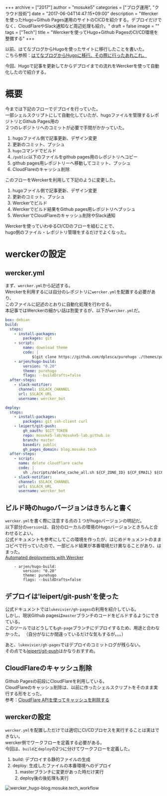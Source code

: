 +++
archive = ["2017"]
author = "mosuke5"
categories = ["ブログ運用", "クラウド技術"]
date = "2017-06-04T14:47:15+09:00"
description = "Werckerを使ったHugo+Github Pages運用のサイトのCICDを紹介する。デプロイだけでなく、CloudFlareやSlack通知など周辺処理も紹介。"
draft = false
image = ""
tags = ["Tech"]
title = "Werckerを使ってHugo+Github PagesのCI/CD環境を整備する"
+++

以前、はてなブログからHugoを使ったサイトに移行したことを書いた。  
こちら参照：[はてなブログからHugoに移行。その際に行ったあれこれ。](https://blog.mosuke.tech/entry/2017/05/28/blog_migration/)

今回、Hugoで記事を更新してからデプロイまでの流れをWerckerを使って自動化したので紹介する。

<!--more-->

# 概要
今までは下記のフローでデプロイを行っていた。  
一部シェルスクリプトにして自動化していたが、hugoファイルを管理するレポジトリとGithub Pages用の  
２つのレポジトリへのコミットが必要で手間がかかっていた。

1. hugoファイル側で記事更新、デザイン変更
1. 更新のコミット、プッシュ
1. `hugo`コマンドでビルド
1. `/public`以下のファイルをgithub pages用のレポジトリへコピー
1. github pages用レポジトリーへ移動してコミット、プッシュ
1. CloudFlareのキャッシュ削除

このフローをWerckerを利用して下記のように変更した。

1. hugoファイル側で記事更新、デザイン変更
1. 更新のコミット、プッシュ
1. Werckerでビルド
1. Werckerでビルド結果をGithub pages用レポジトリへプッシュ
1. WerckerでCloudFlareのキャッシュ削除やSlack通知

Werckerを使っていわゆるCI/CDのフローを組むことで、  
hugo側のファイル・レポジトリ管理をするだけでよくなった。

# werckerの設定
## wercker.yml
まず、`wercker.yml`から記述する。  
Werckerを利用するには自分のレポジトリに`wercker.yml`を配置する必要があり、  
このファイルに記述のとおりに自動化処理を行わせる。  
本記事ではWerckerの細かい話は割愛するが、以下が`wercker.yml`だ。

```yml
box: debian
build:
  steps:
    - install-packages:
        packages: git
    - script:
        name: download theme
        code: |
            $(git clone https://github.com/dplesca/purehugo ./themes/purehugo)
    - arjen/hugo-build:
        version: "0.20"
        theme: purehugo
        flags: --buildDrafts=false
  after-steps:
    - slack-notifier:
      channel: $SLACK_CHANNEL
      url: $SLACK_URL
      username: wercker_bot

deploy:
  steps:
    - install-packages:
        packages: git ssh-client curl
    - leipert/git-push:
        gh_oauth: $GIT_TOKEN
        repo: mosuke5-lab/mosuke5-lab.github.io
        branch: master
        basedir: public
        gh_pages_domain: blog.mosuke.tech
  after-steps:
    - script:
      name: delete cloudflare cache
      code: |
        sh ./scripts/delete_cache_all.sh ${CF_ZONE_ID} ${CF_EMAIL} ${CF_KEY}
    - slack-notifier:
      channel: $SLACK_CHANNEL
      url: $SLACK_URL
      username: wercker_bot
```

## ビルド時のhugoバージョンはきちんと書く
`wercker.yml`を書く際に注意する点の１つがhugoバージョンの明記だ。  
以下部分の`version`は、自分のローカルの環境のHugoバージョンときちんと合わせるとよい。  
公式ドキュメントを参考にしてこの環境を作ったが、はじめドキュメントのままコピペで行っていたので、一部ビルド結果が本番環境だけ異なることがあり、はまった。  
[Automated deployments with Wercker](https://gohugo.io/tutorials/automated-deployments/#using-hugo-build)

```
    - arjen/hugo-build:
        version: "0.20"
        theme: purehugo
        flags: --buildDrafts=false
```

## デプロイは'leipert/git-push'を使った
公式ドキュメントでは`lukevivier/gh-pages`の利用を紹介している。  
しかし、現状Github pagesは`master`ブランチのコードをビルドするようにできている。  
このツールではどうしても`gh-page`ブランチにデプロイするため、用途と合わなかった。
（自分がなにか間違っているだけな気もするが。。。）

あと、`lukevivier/gh-pages`ではデプロイのコミットログが残らない。  
その点でも[leipert/git-push](https://github.com/leipert/step-git-push)はかなりおすすめ。

## CloudFlareのキャッシュ削除
Github Pagesの前段にCloudFlareを利用している。  
CloudFlareのキャッシュ削除は、以前に作ったシェルスクリプトをそのまま実行する形をとった。  
参考：[CloudFlare APIを使ってキャッシュを削除する](https://blog.mosuke.tech/entry/2017/05/29/how_to_use_cloudflare_api/)

## werckerの設定
`wercker.yml`を配置しただけでは適切にCI/CDプロセスを実行することは実はできない。  
wercker側でワークフローを定義する必要がある。  
今回は、`build`と`deploy`の2つに分けてワークフローを定義した。

1. build: デプロイする静的ファイルの生成
1. deploy: 生成したファイルの本番環境へのデプロイ
    1. masterブランチに変更があった時だけ実行
    1. deploy後の後処理も実行

![wercker_hugo-blog.mosuke.tech_workflow](/image/wercker_hugo-blog.mosuke.tech_workflow.png)
